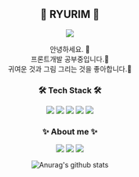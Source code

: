 <h2 align="center">🔮 RYURIM 🔮</h2>
 <div align=center>
   <a href="https://hits.seeyoufarm.com"><img src="https://hits.seeyoufarm.com/api/count/incr/badge.svg?url=https%3A%2F%2Fgithub.com%2Fryurim0109&count_bg=%2379C83D&title_bg=%23555555&icon=ghostery.svg&icon_color=%23E7E7E7&title=hits&edge_flat=false"/></a>
  </div>
<p align="center">안녕하세요. 👋 <br />
프론트개발 공부중입니다.🏃<br />
귀여운 것과 그림 그리는 것을 좋아합니다.👻 <br />
</p>



<h3 align="center">🛠 Tech Stack 🛠 </h3>
<p align="center" float="left">
<img src="https://img.shields.io/badge/html5-E34F26?style=flat-square&logo=html5&logoColor=white">
<img src="https://img.shields.io/badge/CSS-1572B6?style=flat-square&logo=CSS3&logoColor=white">
<img src="https://img.shields.io/badge/JavaScript-F7DF1E?style=flat-square&logo=JavaScript&logoColor=black">
<img src="https://img.shields.io/badge/python-3670A0?style=flat-square&logo=python&logoColor=FF9E0F">
<img src="https://img.shields.io/badge/react-1496FF?style=flat-square&logo=react&logoColor=4B5E40">
</p>

<h3 align="center">✨ About me ✨ </h3>
<p align="center" float="left">
<a href="https://www.instagram.com/ryu_ri_m/?hl=ko"><img src="https://img.shields.io/badge/Instagram-E4405F?style=flat-square&logo=Instagram&logoColor=white&link=https://www.instagram.com/ryu_ri_m/?hl=ko"/></a>
<a href="https://ryurim.tistory.com/"><img src="https://img.shields.io/badge/Tistory-FFB80B?style=flat-square&logo=Tistory&logoColor=white&link=https://www.instagram.com/ryu_ri_m/?hl=ko"/></a>
<a href="mailto:dbfla5036@gmail.com"><img src="https://img.shields.io/badge/gmail-EA4335?style=flat-square&logo=gmail&logoColor=white&link=https://www.instagram.com/ryu_ri_m/?hl=ko"/></a>

</p>



<div align="center">

![Anurag's github stats](https://github-readme-stats.vercel.app/api?username=ryurim0109&show_icons=true&theme=react)

</div>


